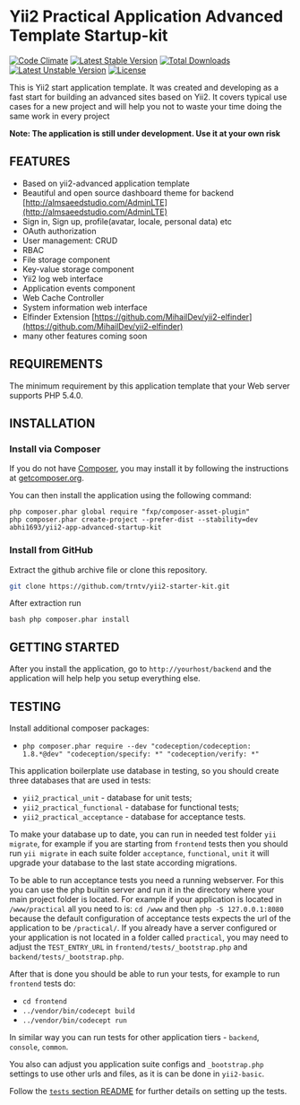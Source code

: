 Yii2 Practical Application Advanced Template Startup-kit
========================================================

[![Code Climate](https://codeclimate.com/github/abhi1693/yii2-app-advanced-startup-kit/badges/gpa.svg)](https://codeclimate.com/github/abhi1693/yii2-app-advanced-startup-kit)
[![Latest Stable Version](https://poser.pugx.org/abhi1693/yii2-app-advanced-startup-kit/v/stable.svg)](https://packagist.org/packages/abhi1693/yii2-app-advanced-startup-kit) [![Total Downloads](https://poser.pugx.org/abhi1693/yii2-app-advanced-startup-kit/downloads.svg)](https://packagist.org/packages/abhi1693/yii2-app-advanced-startup-kit) [![Latest Unstable Version](https://poser.pugx.org/abhi1693/yii2-app-advanced-startup-kit/v/unstable.svg)](https://packagist.org/packages/abhi1693/yii2-app-advanced-startup-kit) [![License](https://poser.pugx.org/abhi1693/yii2-app-advanced-startup-kit/license.svg)](https://packagist.org/packages/abhi1693/yii2-app-advanced-startup-kit)

This is Yii2 start application template.
It was created and developing as a fast start for building an advanced sites based on Yii2.
It covers typical use cases for a new project and will help you not to waste your time doing the same work in every project

**Note: The application is still under development. Use it at your own risk**

FEATURES
--------
- Based on yii2-advanced application template
- Beautiful and open source dashboard theme for backend [http://almsaeedstudio.com/AdminLTE](http://almsaeedstudio.com/AdminLTE)
- Sign in, Sign up, profile(avatar, locale, personal data) etc
- OAuth authorization
- User management: CRUD
- RBAC
- File storage component
- Key-value storage component
- Yii2 log web interface
- Application events component
- Web Cache Controller
- System information web interface
- Elfinder Extension [https://github.com/MihailDev/yii2-elfinder](https://github.com/MihailDev/yii2-elfinder)
- many other features coming soon

REQUIREMENTS
------------

The minimum requirement by this application template that your Web server supports PHP 5.4.0.


INSTALLATION
------------

### Install via Composer

If you do not have [Composer](http://getcomposer.org/), you may install it by following the instructions
at [getcomposer.org](http://getcomposer.org/doc/00-intro.md#installation-nix).

You can then install the application using the following command:

~~~
php composer.phar global require "fxp/composer-asset-plugin"
php composer.phar create-project --prefer-dist --stability=dev abhi1693/yii2-app-advanced-startup-kit
~~~

### Install from GitHub

Extract the github archive file or clone this repository.

```bash
git clone https://github.com/trntv/yii2-starter-kit.git
```

After extraction run

```bash php composer.phar install```

GETTING STARTED
---------------

After you install the application, go to `http://yourhost/backend` and the application will help help you setup everything else.

TESTING
-------

Install additional composer packages:
* `php composer.phar require --dev "codeception/codeception: 1.8.*@dev" "codeception/specify: *" "codeception/verify: *"`

This application boilerplate use database in testing, so you should create three databases that are used in tests:
* `yii2_practical_unit` - database for unit tests;
* `yii2_practical_functional` - database for functional tests;
* `yii2_practical_acceptance` - database for acceptance tests.

To make your database up to date, you can run in needed test folder `yii migrate`, for example
if you are starting from `frontend` tests then you should run `yii migrate` in each suite folder `acceptance`, `functional`, `unit`
it will upgrade your database to the last state according migrations.

To be able to run acceptance tests you need a running webserver. For this you can use the php builtin server and run it in the directory where your main project folder is located. For example if your application is located in `/www/practical` all you need to is:
`cd /www` and then `php -S 127.0.0.1:8080` because the default configuration of acceptance tests expects the url of the application to be `/practical/`.
If you already have a server configured or your application is not located in a folder called `practical`, you may need to adjust the `TEST_ENTRY_URL` in `frontend/tests/_bootstrap.php` and `backend/tests/_bootstrap.php`.

After that is done you should be able to run your tests, for example to run `frontend` tests do:

* `cd frontend`
* `../vendor/bin/codecept build`
* `../vendor/bin/codecept run`

In similar way you can run tests for other application tiers - `backend`, `console`, `common`.

You also can adjust you application suite configs and `_bootstrap.php` settings to use other urls and files, as it is can be done in `yii2-basic`.

Follow the [`tests` section README](https://github.com/kartik-v/yii2-app-practical/tree/master/tests/README.md) for further details on setting up the tests.
